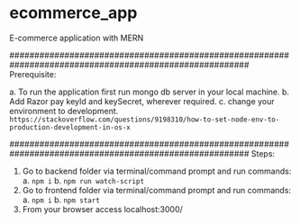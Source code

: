 # ecommerce_app

E-commerce application with MERN

########################################################################################################
Prerequisite:

a. To run the application first run mongo db server in your local machine.
b. Add Razor pay keyId and keySecret, wherever required.
c. change your environment to development. `https://stackoverflow.com/questions/9198310/how-to-set-node-env-to-production-development-in-os-x`

########################################################################################################
Steps:

1. Go to backend folder via terminal/command prompt and run commands:
   a. `npm i`
   b. `npm run watch-script`
2. Go to frontend folder via terminal/command prompt and run commands:
   a. `npm i`
   b. `npm start`
3. From your browser access localhost:3000/
